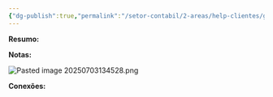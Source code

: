 ```yaml
---
{"dg-publish":true,"permalink":"/setor-contabil/2-areas/help-clientes/grupo-solonopole/","dgPassFrontmatter":true,"created":"2024-12-18T09:52:07.459-03:00","updated":"2025-07-03T13:45:38.061-03:00"}
---
```


**Resumo:**


**Notas:**

![Pasted image 20250703134528.png](/img/user/4%20ARQUIVOS/Pasted%20image%2020250703134528.png)

**Conexões:**

